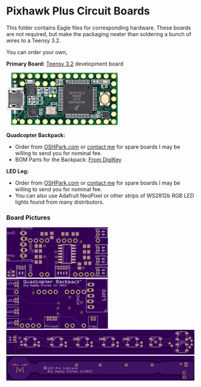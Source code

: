 # Pixhawk Plus Circuit Boards #
This folder contains Eagle files for corresponding hardware. These boards are not required, but make the packaging neater than soldering a bunch of wires to a Teensy 3.2.

You can order your own, 

**Primary Board:** [Teensy 3.2](https://www.pjrc.com/store/teensy32.html) development board

<img src="./images/teensy32.jpg"/>

**Quadcopter Backpack:**


- Order from [OSHPark.com](https://oshpark.com/shared_projects/TG4BuGQ4) or [contact me](mailto:jim.rowe@gmail.com) for spare boards I may be willing to send you for nominal fee.
- BOM Parts for the Backpack: [From DigiKey](http://www.digikey.com/short/tvfnt3)

**LED Leg:**
- Order from [OSHPark.com](https://oshpark.com/shared_projects/HVTKyU7v) or [contact me](mailto:jim.rowe@gmail.com) for spare boards I may be willing to send you for nominal fee.
- You can also use Adafruit NeoPixel or other strips of WS2812b RGB LED lights found from many distributors.

### Board Pictures ###
<img src="./images/QuadcopterBackpackV2_Top.png" width="270"/>
<img src="./images/QuadcopterBackpackV2_Bottom.png" width="270"/>
<BR/>
<img src="./images/LedLeg_Top.png" width="500"/><br/>
<img src="./images/LedLeg_Bottom.png" width="500"/>

